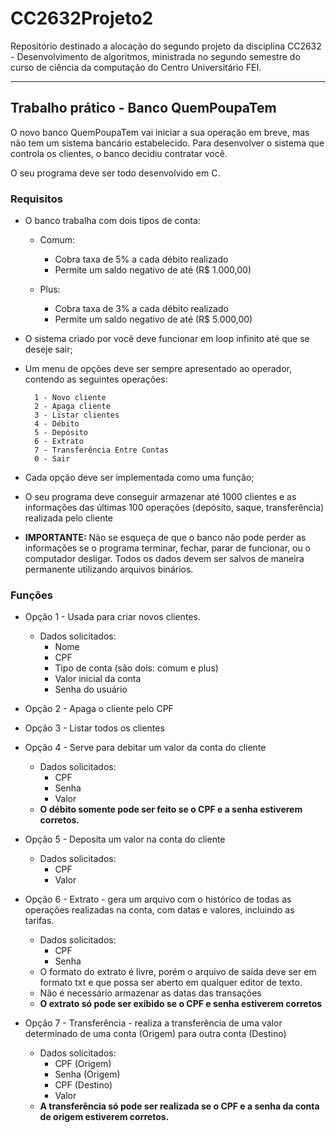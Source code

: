 # CC2632Projeto2
Repositório destinado a alocação do segundo projeto da disciplina CC2632 - Desenvolvimento de algoritmos, ministrada no segundo semestre do curso de ciência da computação do Centro Universitário FEI.
<hr>

## Trabalho prático - Banco QuemPoupaTem

O novo banco QuemPoupaTem vai iniciar a sua operação em breve, mas não tem um sistema bancário estabelecido. Para desenvolver o sistema que controla os clientes, o banco decidiu contratar você.

O seu programa deve ser todo desenvolvido em C.

### Requisitos

- O banco trabalha com dois tipos de conta:
  -  Comum: 
      - Cobra taxa de 5% a cada débito realizado
      - Permite um saldo negativo de até (R$ 1.000,00)

  - Plus:
    - Cobra taxa de 3% a cada débito realizado
    - Permite um saldo negativo de até (R$ 5.000,00)

- O sistema criado por você deve funcionar em loop infinito até que se deseje sair;
- Um menu de opções deve ser sempre apresentado ao operador, contendo as seguintes operações:

		1 - Novo cliente
		2 - Apaga cliente
		3 - Listar clientes
		4 - Débito
		5 - Depósito
		6 - Extrato
		7 - Transferência Entre Contas
		0 - Sair

- Cada opção deve ser implementada como uma função;
- O seu programa deve conseguir armazenar até 1000 clientes e as informações das últimas 100 operações (depósito, saque, transferência) realizada pelo cliente
- **IMPORTANTE:** Não se esqueça de que o banco não pode perder as informações se o programa terminar, fechar, parar de funcionar, ou o computador desligar. Todos os dados devem ser salvos de maneira permanente utilizando arquivos binários.


### Funções

- Opção 1 - Usada para criar novos clientes.
	- Dados solicitados:
		- Nome
		- CPF
		- Tipo de conta (são dois: comum e plus)
		- Valor inicial da conta
		- Senha do usuário

- Opção 2 - Apaga o cliente pelo CPF

- Opção 3 - Listar todos os clientes

- Opção 4 - Serve para debitar um valor da conta do cliente
	- Dados solicitados:
		- CPF
		- Senha
		- Valor
	- **O débito somente pode ser feito se o CPF e a senha estiverem corretos.**

- Opção 5 - Deposita um valor na conta do cliente
	- Dados solicitados:
		- CPF
		- Valor

- Opção 6 - Extrato - gera um arquivo com o histórico de todas as operações realizadas na conta, com datas e valores, incluindo as tarifas.
	- Dados solicitados:
		- CPF
		- Senha
	- O formato do extrato é livre, porém o arquivo de saída deve ser em formato txt e que possa ser aberto em qualquer editor de texto.
	- Não é necessário armazenar as datas das transações
	- **O extrato só pode ser exibido se o CPF e senha estiverem corretos**

- Opção 7 - Transferência - realiza a transferência de uma valor determinado de uma conta (Origem) para outra conta (Destino)
	- Dados solicitados:
		- CPF (Origem)
		- Senha (Origem)
		- CPF (Destino)
		- Valor
	- **A transferência só pode ser realizada se o CPF e a senha da conta de origem estiverem corretos.**
